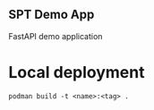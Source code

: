 ## SPT Demo App

FastAPI demo application

# Local deployment

```
podman build -t <name>:<tag> .
```
